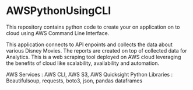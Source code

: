 # AWSPythonUsingCLI
This repository contains python code to create your on application on to cloud using AWS Command Line Interface.

This application connects to API enpoints and collects the data about various Disney Movies. The reports are created on top of collected data for Analytics. This is a web scraping tool deployed on AWS cloud leveraging the benefits of cloud like scalability, availability and automation.

AWS Services : AWS CLI, AWS S3, AWS Quicksight
Python Libraries : Beautifulsoup, requests, boto3, json, pandas dataframes
